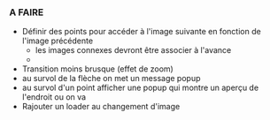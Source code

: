 ### A FAIRE
* Définir des points pour accéder à l'image suivante en fonction de l'image précédente
  - les images connexes devront être associer à l'avance
  - 
* Transition moins brusque (effet de zoom)
* au survol de la flèche on met un message popup
* au survol d'un point afficher une popup qui montre un aperçu de l'endroit ou on va
* Rajouter un loader au changement d'image